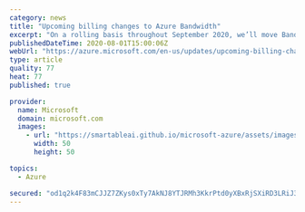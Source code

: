 ```yaml
---
category: news
title: "Upcoming billing changes to Azure Bandwidth"
excerpt: "On a rolling basis throughout September 2020, we’ll move Bandwidth to a source–destination billing model. Additionally, metering will be divided into inter-region meter IDs."
publishedDateTime: 2020-08-01T15:00:06Z
webUrl: "https://azure.microsoft.com/en-us/updates/upcoming-billing-changes-to-azure-bandwidth/"
type: article
quality: 77
heat: 77
published: true

provider:
  name: Microsoft
  domain: microsoft.com
  images:
    - url: "https://smartableai.github.io/microsoft-azure/assets/images/organizations/microsoft.com-50x50.jpg"
      width: 50
      height: 50

topics:
  - Azure

secured: "od1q2k4F83mCJJZ7ZKys0xTy7AkNJ8YTJRMh3KkrPtd0yXBxRjSXiRD3LRiJ3Kj3Rs5vPOk5ebRbxsqOxFgY18LMSHzHi4BtBCT3z4XQJohBBFhPeixdzmAKazoVIiuu0s0MeHgbp5GaQXrxtNIPdJQQkNY+E1WPr3wyrGkQzPKzFzZd+WrpmEcDgFJeh9/JZ9gzzvDDh5h56BSjx7K3Y9Em/LZSvDiizeCIv8bDixAr+E7n0+25SunyFuou7Uj7xkqAVVLsg2TwasJwA8ZppArX8a0iyvec9WZEVfX6RdUvgRz7Ega0nRYL7LKs9tmT7tkeHW2ujjlyOF9qc8BBuA==;PvdxLYZl8CLIJjyb8QvnpA=="
---
```


